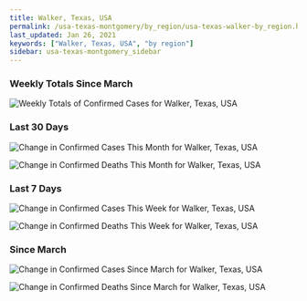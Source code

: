 ```yaml
---
title: Walker, Texas, USA
permalink: /usa-texas-montgomery/by_region/usa-texas-walker-by_region.html
last_updated: Jan 26, 2021
keywords: ["Walker, Texas, USA", "by region"]
sidebar: usa-texas-montgomery_sidebar
---
```


<h3>Weekly Totals Since March</h3>

![Weekly Totals of Confirmed Cases for Walker, Texas, USA](/covid_tracker/images/graphs/usa-texas-walker-weekly_totals_graph.png)

<h3>Last 30 Days</h3>

![Change in Confirmed Cases This Month for Walker, Texas, USA](/covid_tracker/images/graphs/usa-texas-walker-delta_confirmed-30_days_graph.png)

![Change in Confirmed Deaths This Month for Walker, Texas, USA](/covid_tracker/images/graphs/usa-texas-walker-delta_deaths-30_days_graph.png)

<h3>Last 7 Days</h3>

![Change in Confirmed Cases This Week for Walker, Texas, USA](/covid_tracker/images/graphs/usa-texas-walker-delta_confirmed-7_days_graph.png)

![Change in Confirmed Deaths This Week for Walker, Texas, USA](/covid_tracker/images/graphs/usa-texas-walker-delta_deaths-7_days_graph.png)

<h3>Since March</h3>

![Change in Confirmed Cases Since March for Walker, Texas, USA](/covid_tracker/images/graphs/usa-texas-walker-delta_confirmed-since_march_graph.png)

![Change in Confirmed Deaths Since March for Walker, Texas, USA](/covid_tracker/images/graphs/usa-texas-walker-delta_deaths-since_march_graph.png)
